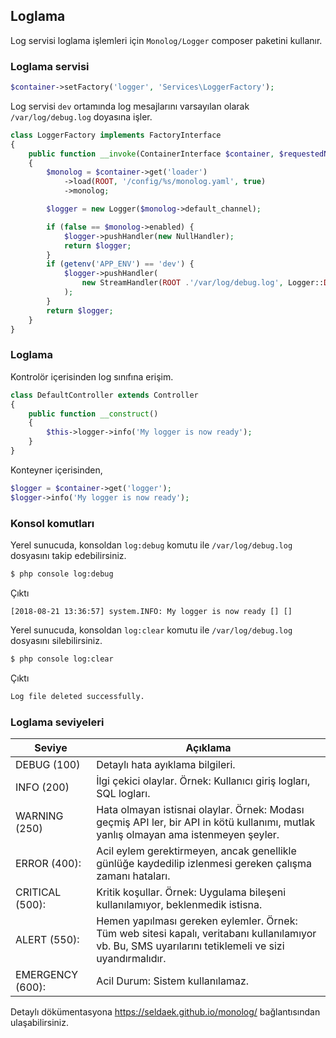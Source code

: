 
## Loglama

Log servisi loglama işlemleri için `Monolog/Logger` composer paketini kullanır. 

### Loglama servisi

```php
$container->setFactory('logger', 'Services\LoggerFactory');
```

Log servisi `dev` ortamında log mesajlarını varsayılan olarak `/var/log/debug.log` doyasına işler.

```php
class LoggerFactory implements FactoryInterface
{
    public function __invoke(ContainerInterface $container, $requestedName, array $options = null)
    {
        $monolog = $container->get('loader')
            ->load(ROOT, '/config/%s/monolog.yaml', true)
            ->monolog;

        $logger = new Logger($monolog->default_channel);

        if (false == $monolog->enabled) {
            $logger->pushHandler(new NullHandler);
            return $logger;
        }
        if (getenv('APP_ENV') == 'dev') {
            $logger->pushHandler(
                new StreamHandler(ROOT .'/var/log/debug.log', Logger::DEBUG, true, 0666)
            );
        }
        return $logger;
    }
}
```

### Loglama

Kontrolör içerisinden log sınıfına erişim.

```php
class DefaultController extends Controller
{
    public function __construct()
    {
        $this->logger->info('My logger is now ready');
    }
}
```

Konteyner içerisinden,

```php
$logger = $container->get('logger');
$logger->info('My logger is now ready');
```

### Konsol komutları

Yerel sunucuda, konsoldan `log:debug` komutu ile `/var/log/debug.log` dosyasını takip edebilirsiniz.

```bash
$ php console log:debug
```

Çıktı

```
[2018-08-21 13:36:57] system.INFO: My logger is now ready [] []
```

Yerel sunucuda, konsoldan `log:clear` komutu ile `/var/log/debug.log` dosyasını silebilirsiniz.

```bash
$ php console log:clear
```

Çıktı

```bash
Log file deleted successfully.
```

### Loglama seviyeleri

<table>
    <thead>
        <tr>
            <th>Seviye</th>
            <th>Açıklama</th>
        </tr>
    </thead>
    <tbody>
        <tr>
            <td>DEBUG (100)</td>
            <td>Detaylı hata ayıklama bilgileri.</td>
        </tr>
        <tr>
            <td>INFO (200)</td>
            <td>İlgi çekici olaylar. Örnek: Kullanıcı giriş logları, SQL logları.</td>
        </tr>
        <tr>
            <td>WARNING (250)</td>
            <td>Hata olmayan istisnai olaylar. Örnek: Modası geçmiş API ler, bir API in kötü kullanımı, mutlak yanlış olmayan ama istenmeyen şeyler.</td>
        </tr>
        <tr>
            <td>ERROR (400):</td>
            <td>Acil eylem gerektirmeyen, ancak genellikle günlüğe kaydedilip izlenmesi gereken çalışma zamanı hataları.</td>
        </tr>
        <tr>
            <td>CRITICAL (500):</td>
            <td>Kritik koşullar. Örnek: Uygulama bileşeni kullanılamıyor, beklenmedik istisna.</td>
        </tr>
        <tr> 
            <td>ALERT (550):</td>
            <td>Hemen yapılması gereken eylemler. Örnek: Tüm web sitesi kapalı, veritabanı kullanılamıyor vb. Bu, SMS uyarılarını tetiklemeli ve sizi uyandırmalıdır.</td>
        </tr>
        <tr>
            <td>EMERGENCY (600):</td>
            <td>Acil Durum: Sistem kullanılamaz.</td>
        </tr>
    </tbody>
</table>

Detaylı dökümentasyona <a href="https://seldaek.github.io/monolog/">https://seldaek.github.io/monolog/</a> bağlantısından ulaşabilirsiniz.